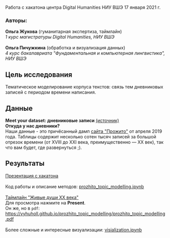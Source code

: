 Работа с хакатона центра Digital Humanities НИУ ВШЭ 17 января 2021 г.
### Авторы:
**Ольга Жукова** (гуманитарная экспертиза, таймлайн)<br>
*1 курс магистратуры Digital Humanities, НИУ ВШЭ*<br>
<br>
**Ольга Пичужкина** (обработка и визуализация данных)<br>
*4 курс бакалавриата "Фундаментальная и компьютерная лингвистика", НИУ ВШЭ*
<br>
## Цель исследования
Тематическое моделирование корпуса текстов: связь тем дневниковых записей с периодом времени написания.
## Данные
**Meet your dataset: дневниковые записи** [(источник)](https://t.me/c/1358367494/782)<br>
**Откуда у нас дневники?**<br>
Наши данные - это причёсанный дамп [сайта "Прожито"](https://prozhito.org) от апреля 2019 года. Таблицы содержит несколько сотен тысяч записей за большой отрезок времени (от XVIII до XXI века, преимущественно — XX век), так что вам будет, где развернуться ;).
## Результаты
[Презентация с хакатона](презентация_с_хакатона.pdf)<br>
<br>
Код работы и описание методов: [prozhito_topic_modelling.ipynb](prozhito_topic_modelling.ipynb)<br>
<br>
[Таймлайн "Живые души XX века"](https://www.sutori.com/story/zhivyie-dushi-xx-vieka--LVLEntAwko13P3cmo1Chy9D8)<br>
Для просмотра нажмите на **Present**.<br>
Он же, но в `pdf`: https://vyhuholl.github.io/prozhito_topic_modelling/prozhito_topic_modelling.pdf <br>
<br>
Более сложные и интересные визуализации: [visialization.ipynb](visialization.ipynb)
